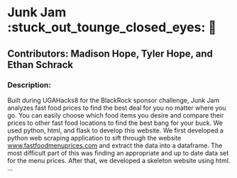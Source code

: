 # Junk Jam :stuck_out_tounge_closed_eyes: :metal:
## Contributors: Madison Hope, Tyler Hope, and Ethan Schrack
### Description: 
Built during UGAHacks8 for the BlackRock sponsor challenge, Junk Jam analyzes fast food prices to find the best deal for you no matter where you go. You can easily choose which food items you desire and compare their prices to other fast food locations to find the best bang for your buck. We used python, html, and flask to develop this website. We first developed a python web scraping application to sift through the website www.fastfoodmenuprices.com and extract the data into a dataframe. The most difficult part of this was finding an appropriate and up to date data set for the menu prices. After that, we developed a skeleton website using html. ... 